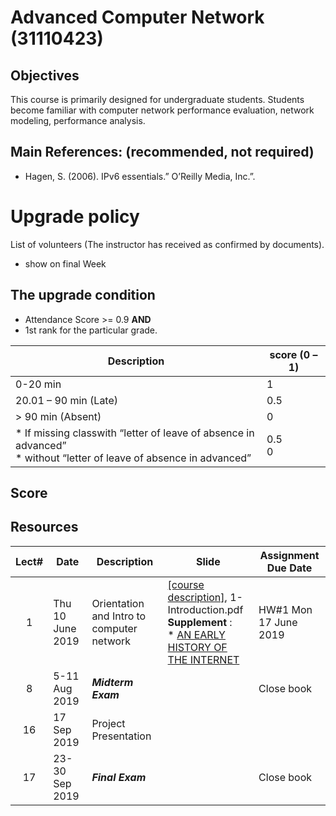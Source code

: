 # Advanced Computer Network (31110423)

## Objectives
 This course is primarily designed for undergraduate students. Students become familiar with computer network performance evaluation, network modeling, performance analysis.
## Main References: (recommended, not required)
- Hagen, S. (2006). IPv6 essentials.” O’Reilly Media, Inc.”.

# Upgrade policy

List of volunteers (The instructor has received as confirmed by documents).

* show on final Week

## The upgrade condition
* Attendance Score >= 0.9  **AND** 
* 1st rank for the particular grade.

| Description                                                                                                    | score (0 – 1) |
|----------------------------------------------------------------------------------------------------------------|---------------|
| 0-20 min                                                                                                       | 1             |
| 20.01 – 90 min (Late)                                                                                          | 0.5           |
| > 90 min (Absent)                                                                                              | 0             |
| * If missing classwith “letter of leave of absence in advanced” <br> * without “letter of leave of absence in advanced” | 0.5 <br>0         |


## Score



## Resources 

| Lect# | Date | Description  |Slide| Assignment Due Date |
|:-----:|------|-------------|----|---------------------|
|  1 |Thu 10 June 2019| Orientation and Intro to computer network| [[course description]](https://drive.google.com/file/d/1P_F9QmOwFX6FlnDPF-qrr2rO22kUy5kl/view?usp=sharing), 1-Introduction.pdf <br> **Supplement** : <br> * [AN EARLY HISTORY OF THE INTERNET](https://ieeexplore.ieee.org/stamp/stamp.jsp?tp=&arnumber=5534584)| HW\#1 Mon 17 June 2019 |
| 8 | 5-11 Aug 2019 | ***Midterm Exam*** || Close book |
| 16 | 17 Sep 2019 | Project Presentation || |
| 17 | 23-30 Sep 2019 | ***Final Exam***  || Close book |

